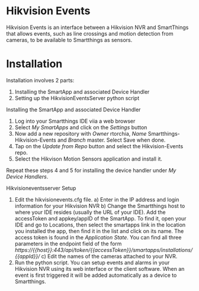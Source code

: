 # Hikvision Events

Hikvision Events is an interface between a Hikvision NVR and SmartThings that allows events, such as line crossings and motion detection from cameras, to be available to Smartthings as sensors.

# Installation

Installation involves 2 parts:
  1) Installing the SmartApp and associated Device Handler
  2) Setting up the HikvisionEventsServer python script

Installing the SmartApp and associated Device Handler
  1) Log into your Smartthings IDE viia a web browser
  2) Select *My SmartApps* and click on the *Settings* button
  3) Now add a new repository with *Owner* rtorchia, *Name* Smartthings-Hikvision-Events and *Branch* master. Select Save when done.
  4) Tap on the *Update from Repo* button and select the Hikvision-Events repo.
  5) Select the Hikvison Motion Sensors application and install it.

Repeat these steps 4 and 5 for installing the device handler under *My Device Handlers*.

Hikvisioneventsserver Setup
  1) Edit the hikvisionevents.cfg file.
    a) Enter in the IP address and login information for your Hikvision NVR
    b) Change the Smartthings host to where your IDE resides (usually the URL of your IDE). Add the accessToken and appkey/appID of the SmartApp. To find it, open your IDE and go to Locations, then select the smartapps link in the location you installed the app, then find it in the list and click on its name. The access token is found in the *Application State*. You can find all three parameters in the endpoint field of the form *https://{{host}}:443/api/token/{{accessToken}}/smartapps/installations/{{appId}}/*
    c) Edit the names of the cameras attached to your NVR.
  2) Run the python script.  You can setup events and alarms in your Hikvision NVR using its web interface or the client software. When an event is first triggered it will be added automatically as a device to Smartthings.
